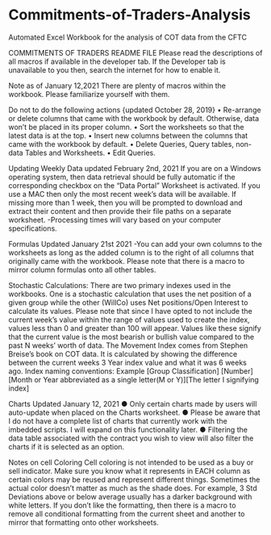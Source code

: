 # Commitments-of-Traders-Analysis
Automated Excel Workbook for the analysis of COT data from the CFTC

COMMITMENTS OF TRADERS README FILE
Please read the descriptions of all macros if available in the developer tab. If the Developer tab is unavailable to you then, search the internet for how to enable it.

Note as of January 12,2021
There are plenty of macros within the workbook. Please familiarize yourself with them. 


Do not to do the following actions   {updated October 28, 2019}
•	Re-arrange or delete columns that came with the workbook by default. Otherwise, data won’t be placed in its proper column.
•	Sort the worksheets so that the latest data is at the top.
•	Insert new columns between the columns that came with the workbook by default.
•	Delete Queries, Query tables, non-data Tables and Worksheets.
•	Edit Queries.


Updating Weekly Data updated February 2nd, 2021
If you are on a Windows operating system, then data retrieval should be fully automatic if the corresponding checkbox on the “Data Portal” Worksheet is activated.
If you use a MAC then only the most recent week’s data will be available. If missing more than 1 week, then you will be prompted to download and extract their content and then provide their file paths on a separate worksheet.
-Processing times will vary based on your computer specifications.

Formulas Updated January 21st 2021
-You can add your own columns to the worksheets as long as the added column is to the right of all columns that originally came with the workbook. Please note that there is a macro to mirror column formulas onto all other tables.

Stochastic Calculations:
  There are two primary indexes used in the workbooks. One is a stochastic calculation that uses the net position of a given group while the other (WillCo) uses Net positions/Open Interest to calculate its values.
  Please note that since I have opted to not include the current week’s value within the range of values used to create the index, values less than 0 and greater than 100 will appear. Values like these signify that the current value is the most bearish or bullish value compared to the past N weeks’ worth of data.
  The Movement Index comes from Stephen Breise’s book on COT data. It is calculated by showing the difference between the current weeks 3 Year index value and what it was 6 weeks ago.
    Index naming conventions:
      Example [Group Classification] [Number][Month or Year abbreviated as a single letter(M or Y)][The letter I signifying index]

Charts Updated January 12, 2021
●	Only certain charts made by users will auto-update when placed on the Charts worksheet.
●	 Please be aware that I do not have a complete list of charts that currently work with the imbedded scripts. I will expand on this functionality later.
●	Filtering the data table associated with the contract you wish to view will also filter the charts if it is selected as an option.

Notes on cell Coloring
Cell coloring is not intended to be used as a buy or sell indicator. Make sure you know what it represents in EACH column as certain colors may be reused and represent different things. Sometimes the actual color doesn’t matter as much as the shade does. For example, 3 Std Deviations above or below average usually has a darker background with white letters. 
If you don’t like the formatting, then there is a macro to remove all conditional formatting from the current sheet and another to mirror that formatting onto other worksheets.
